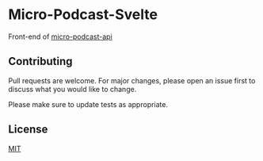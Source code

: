 # Micro-Podcast-Svelte

Front-end of [micro-podcast-api](https://github.com/Nguyen-Hoang-Nam/micro-podcast-api)

## Contributing

Pull requests are welcome. For major changes, please open an issue first to discuss what you would like to change.

Please make sure to update tests as appropriate.

## License

[MIT](https://choosealicense.com/licenses/mit/)
